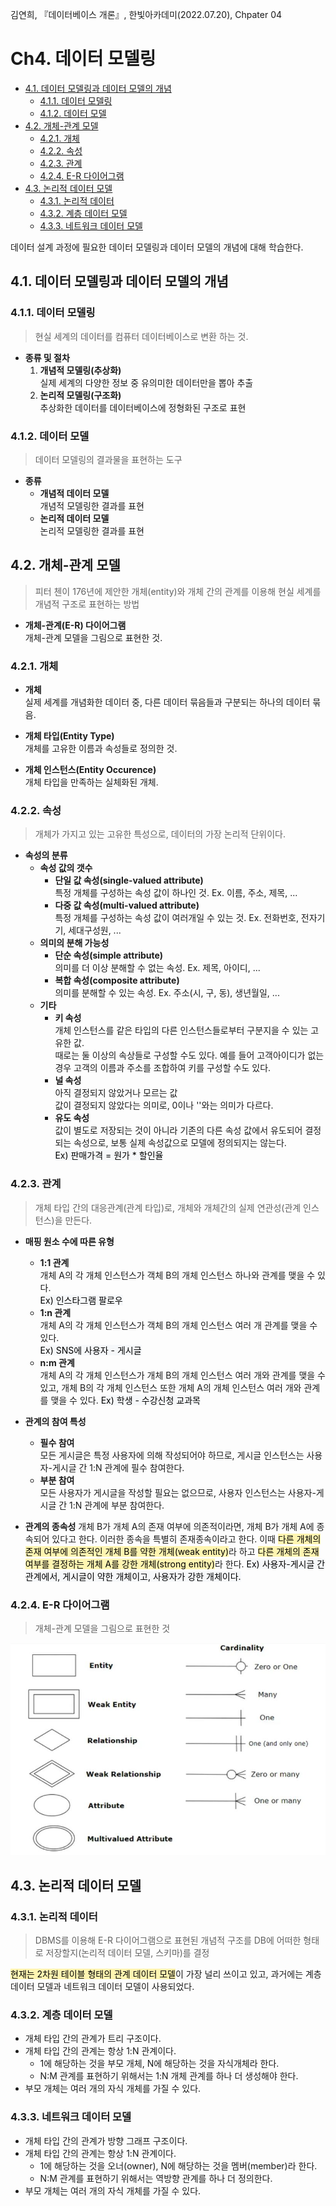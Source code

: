 김연희, 『데이터베이스 개론』, 한빛아카데미(2022.07.20), Chpater 04

# Ch4. 데이터 모델링<!-- omit in toc -->

- [4.1. 데이터 모델링과 데이터 모델의 개념](#41-데이터-모델링과-데이터-모델의-개념)
  - [4.1.1. 데이터 모델링](#411-데이터-모델링)
  - [4.1.2. 데이터 모델](#412-데이터-모델)
- [4.2. 개체-관계 모델](#42-개체-관계-모델)
  - [4.2.1. 개체](#421-개체)
  - [4.2.2. 속성](#422-속성)
  - [4.2.3. 관계](#423-관계)
  - [4.2.4. E-R 다이어그램](#424-e-r-다이어그램)
- [4.3. 논리적 데이터 모델](#43-논리적-데이터-모델)
  - [4.3.1. 논리적 데이터](#431-논리적-데이터)
  - [4.3.2. 계층 데이터 모델](#432-계층-데이터-모델)
  - [4.3.3. 네트워크 데이터 모델](#433-네트워크-데이터-모델)

데이터 설계 과정에 필요한 데이터 모델링과 데이터 모델의 개념에 대해 학습한다.

## 4.1. 데이터 모델링과 데이터 모델의 개념

### 4.1.1. 데이터 모델링

> 현실 세계의 데이터를 컴퓨터 데이터베이스로 변환 하는 것.

- **종류 및 절차**
  1. **개념적 모델링(추상화)**  
     실제 세계의 다양한 정보 중 유의미한 데이터만을 뽑아 추출
  2. **논리적 모델링(구조화)**  
     추상화한 데이터를 데이터베이스에 정형화된 구조로 표현

### 4.1.2. 데이터 모델

> 데이터 모델링의 결과물을 표현하는 도구

- **종류**
  - **개념적 데이터 모델**  
    개념적 모델링한 결과를 표현
  - **논리적 데이터 모델**  
    논리적 모델링한 결과를 표현

## 4.2. 개체-관계 모델

> 피터 첸이 176년에 제안한 개체(entity)와 개체 간의 관계를 이용해 현실 세계를 개념적 구조로 표현하는 방법

- **개체-관계(E-R) 다이어그램**  
  개체-관계 모델을 그림으로 표현한 것.

### 4.2.1. 개체

- **개체**  
  실제 세계를 개념화한 데이터 중, 다른 데이터 묶음들과 구분되는 하나의 데이터 묶음.

- **개체 타입(Entity Type)**  
  개체를 고유한 이름과 속성들로 정의한 것.

- **개체 인스턴스(Entity Occurence)**  
  개체 타입을 만족하는 실체화된 개체.

### 4.2.2. 속성

> 개체가 가지고 있는 고유한 특성으로, 데이터의 가장 논리적 단위이다.

- **속성의 분류**
  - **속성 값의 갯수**
    - **단일 값 속성(single-valued attribute)**  
      특정 개체를 구성하는 속성 값이 하나인 것. Ex. 이름, 주소, 제목, ...
    - **다중 값 속성(multi-valued attribute)**  
      특정 개체를 구성하는 속성 값이 여러개일 수 있는 것. Ex. 전화번호, 전자기기, 세대구성원, ...
  - **의미의 분해 가능성**
    - **단순 속성(simple attribute)**  
      의미를 더 이상 분해할 수 없는 속성. Ex. 제목, 아이디, ...
    - **복합 속성(composite attribute)**  
      의미를 분해할 수 있는 속성. Ex. 주소(시, 구, 동), 생년월일, ...
  - **기타**
    - **키 속성**  
      개체 인스턴스를 같은 타입의 다른 인스턴스들로부터 구분지을 수 있는 고유한 값.  
      때로는 둘 이상의 속상들로 구성할 수도 있다. 예를 들어 고객아이디가 없는 경우 고객의 이름과 주소를 조합하여 키를 구성할 수도 있다.
    - **널 속성**  
      아직 결정되지 않았거나 모르는 값  
      값이 결정되지 않았다는 의미로, 0이나 ''와는 의미가 다르다.
    - **유도 속성**  
      값이 별도로 저장되는 것이 아니라 기존의 다른 속성 값에서 유도되어 결정되는 속성으로, 보통 실제 속성값으로 모델에 정의되지는 않는다.  
      <mark style='background-color: #f6f8fa'>Ex) 판매가격 = 원가 \* 할인율</mark>

### 4.2.3. 관계

> 개체 타입 간의 대응관계(관계 타입)로, 개체와 개체간의 실제 연관성(관계 인스턴스)을 만든다.

- **매핑 원소 수에 따른 유형**

  - **1:1 관계**  
    개체 A의 각 개체 인스턴스가 객체 B의 개체 인스턴스 하나와 관계를 맺을 수 있다.  
    <mark style='background-color: #f6f8fa'>Ex) 인스타그램 팔로우</mark>
  - **1:n 관계**  
    개체 A의 각 개체 인스턴스가 객체 B의 개체 인스턴스 여러 개 관계를 맺을 수 있다.  
    <mark style='background-color: #f6f8fa'>Ex) SNS에 사용자 - 게시글</mark>
  - **n:m 관계**  
    개체 A의 각 개체 인스턴스가 개체 B의 개체 인스턴스 여러 개와 관계를 맺을 수 있고, 개체 B의 각 개체 인스턴스 또한 개체 A의 개체 인스턴스 여러 개와 관계를 맺을 수 있다.
    <mark style='background-color: #f6f8fa'>Ex) 학생 - 수강신청 교과목</mark>

- **관계의 참여 특성**

  - **필수 참여**  
    모든 게시글은 특정 사용자에 의해 작성되어야 하므로, 게시글 인스턴스는 사용자-게시글 간 1:N 관계에 필수 참여한다.
  - **부분 참여**  
    모든 사용자가 게시글을 작성할 필요는 없으므로, 사용자 인스턴스는 사용자-게시글 간 1:N 관계에 부분 참여한다.

- **관계의 종속성**
  개체 B가 개체 A의 존재 여부에 의존적이라면, 개체 B가 개체 A에 종속되어 있다고 한다. 이러한 종속을 특별히 존재종속이라고 한다.
  이때 <mark style='background-color: #fff5b1'>다른 개체의 존재 여부에 의존적인 개체 B를 약한 개체(weak entity)</mark>라 하고 <mark style='background-color: #fff5b1'>다른 개체의 존재 여부를 결정하는 개체 A를 강한 개체(strong entity)</mark>라 한다.
  <mark style='background-color: #f6f8fa'>Ex) 사용자-게시글 간 관계에서, 게시글이 약한 개체이고, 사용자가 강한 개체이다.</mark>

### 4.2.4. E-R 다이어그램

> 개체-관계 모델을 그림으로 표현한 것

<img src="./images/erd_convention.JPG" width=600>

## 4.3. 논리적 데이터 모델

### 4.3.1. 논리적 데이터

> DBMS를 이용해 E-R 다이어그램으로 표현된 개념적 구조를 DB에 어떠한 형태로 저장할지(논리적 데이터 모델, 스키마)를 결정

<mark style='background-color: #fff5b1'>현재는 2차원 테이블 형태의 관계 데이터 모델</mark>이 가장 널리 쓰이고 있고, 과거에는 계층 데이터 모델과 네트워크 데이터 모델이 사용되었다.

### 4.3.2. 계층 데이터 모델

- 개체 타입 간의 관계가 트리 구조이다.
- 개체 타입 간의 관계는 항상 1:N 관계이다.
  - 1에 해당하는 것을 부모 개체, N에 해당하는 것을 자식개체라 한다.
  - N:M 관계를 표현하기 위해서는 1:N 개체 관계를 하나 더 생성해야 한다.
- 부모 개체는 여러 개의 자식 개체를 가질 수 있다.

### 4.3.3. 네트워크 데이터 모델

- 개체 타입 간의 관계가 방향 그래프 구조이다.
- 개체 타입 간의 관계는 항상 1:N 관계이다.
  - 1에 해당하는 것을 오너(owner), N에 해당하는 것을 멤버(member)라 한다.
  - N:M 관계를 표현하기 위해서는 역방향 관계를 하나 더 정의한다.
- 부모 개체는 여러 개의 자식 개체를 가질 수 있다.
